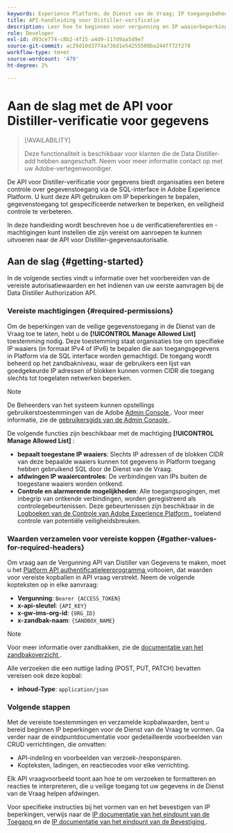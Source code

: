 ```yaml
---
keywords: Experience Platform; de Dienst van de Vraag; IP toegangsbeheer; vergunning; API; begonnen worden
title: API-handleiding voor Distiller-verificatie
description: Leer hoe te beginnen voor vergunning en IP waaierbeperkingen voor veilige gegevenstoegang binnen de Dienst van de Vraag van Adobe Experience Platform.
role: Developer
exl-id: d93ce774-c8b2-4f15-a4d9-117d9aa5d9e7
source-git-commit: ac29d10d3774a736d1e54255508ba244ff72f278
workflow-type: tm+mt
source-wordcount: '479'
ht-degree: 2%

---
```


# Aan de slag met de API voor Distiller-verificatie voor gegevens

>[!AVAILABILITY]
>
>Deze functionaliteit is beschikbaar voor klanten die de Data Distiller-add hebben aangeschaft. Neem voor meer informatie contact op met uw Adobe-vertegenwoordiger.

De API voor Distiller-verificatie voor gegevens biedt organisaties een betere controle over gegevenstoegang via de SQL-interface in Adobe Experience Platform. U kunt deze API gebruiken om IP beperkingen te bepalen, gegevenstoegang tot gespecificeerde netwerken te beperken, en veiligheid controle te verbeteren.

In deze handleiding wordt beschreven hoe u de verificatiereferenties en -machtigingen kunt instellen die zijn vereist om aanroepen te kunnen uitvoeren naar de API voor Distiller-gegevensautorisatie.

## Aan de slag {#getting-started}

In de volgende secties vindt u informatie over het voorbereiden van de vereiste autorisatiewaarden en het indienen van uw eerste aanvragen bij de Data Distiller Authorization API.

### Vereiste machtigingen {#required-permissions}

Om de beperkingen van de veilige gegevenstoegang in de Dienst van de Vraag toe te laten, hebt u de **[!UICONTROL Manage Allowed List]** toestemming nodig. Deze toestemming staat organisaties toe om specifieke IP waaiers (in formaat IPv4 of IPv6) te bepalen die aan toegangsgegevens in Platform via de SQL interface worden gemachtigd. De toegang wordt beheerd op het zandbakniveau, waar de gebruikers een lijst van goedgekeurde IP adressen of blokken kunnen vormen CIDR die toegang slechts tot toegelaten netwerken beperken.

>[!NOTE]
>
>De Beheerders van het systeem kunnen opstellings gebruikerstoestemmingen van de Adobe [ Admin Console ](https://adminconsole.adobe.com/). Voor meer informatie, zie de [ gebruikersgids van de Admin Console ](https://helpx.adobe.com/nl/enterprise/using/admin-console.html).

De volgende functies zijn beschikbaar met de machtiging **[!UICONTROL Manage Allowed List]** :

- **bepaalt toegestane IP waaiers**: Slechts IP adressen of de blokken CIDR van deze bepaalde waaiers kunnen tot gegevens in Platform toegang hebben gebruikend SQL door de Dienst van de Vraag.
- **afdwingen IP waaiercontroles**: De verbindingen van IPs buiten de toegestane waaiers worden ontkend.
- **Controle en alarmerende mogelijkheden**: Alle toegangspogingen, met inbegrip van ontkende verbindingen, worden geregistreerd als controlegebeurtenissen. Deze gebeurtenissen zijn beschikbaar in de [ Logboeken van de Controle van Adobe Experience Platform ](../../landing/governance-privacy-security/audit-logs/overview.md), toelatend controle van potentiële veiligheidsbreuken.

### Waarden verzamelen voor vereiste koppen {#gather-values-for-required-headers}

Om vraag aan de Vergunning API van Distiller van Gegevens te maken, moet u het [ Platform API authentificatieleerprogramma ](../../landing/api-authentication.md) voltooien, dat waarden voor vereiste kopballen in API vraag verstrekt. Neem de volgende kopteksten op in elke aanvraag:

- **Vergunning**: `Bearer {ACCESS_TOKEN}`
- **x-api-sleutel**: `{API_KEY}`
- **x-gw-ims-org-id**: `{ORG_ID}`
- **x-zandbak-naam**: `{SANDBOX_NAME}`

>[!NOTE]
>
> Voor meer informatie over zandbakken, zie de [ documentatie van het zandbakoverzicht ](../../sandboxes/home.md).

Alle verzoeken die een nuttige lading (POST, PUT, PATCH) bevatten vereisen ook deze kopbal:

- **inhoud-Type**: `application/json`

### Volgende stappen

Met de vereiste toestemmingen en verzamelde kopbalwaarden, bent u bereid beginnen IP beperkingen voor de Dienst van de Vraag te vormen. Ga verder naar de eindpuntdocumentatie voor gedetailleerde voorbeelden van CRUD verrichtingen, die omvatten:

- API-indeling en voorbeelden van verzoek-/responsparen.
- Kopteksten, ladingen, en reactiecodes voor elke verrichting.

Elk API vraagvoorbeeld toont aan hoe te om verzoeken te formatteren en reacties te interpreteren, die u veilige toegang tot uw gegevens in de Dienst van de Vraag helpen afdwingen.

Voor specifieke instructies bij het vormen van en het bevestigen van IP beperkingen, verwijs naar de [ IP documentatie van het eindpunt van de Toegang ](./ip-access.md) en de [ IP documentatie van het eindpunt van de Bevestiging ](./validate.md).
